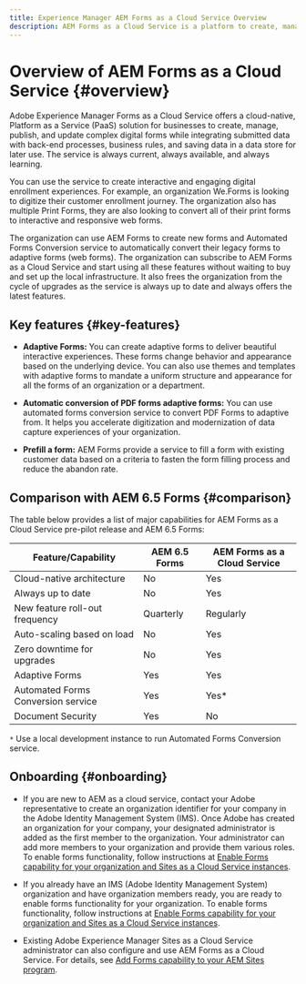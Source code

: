 ```yaml
---
title: Experience Manager AEM Forms as a Cloud Service Overview
description: AEM Forms as a Cloud Service is a platform to create, manage, publish enterprise-class forms and business processes.
---
```


# Overview of AEM Forms as a Cloud Service {#overview}

Adobe Experience Manager Forms as a Cloud Service offers a cloud-native, Platform as a Service (PaaS) solution for businesses to create, manage, publish, and update complex digital forms while integrating submitted data with back-end processes, business rules, and saving data in a data store for later use. The service is always current, always available, and always learning. 

You can use the service to create interactive and engaging digital enrollment experiences. For example, an organization We.Forms is looking to digitize their customer enrollment journey. The organization also has multiple Print Forms, they are also looking to convert all of their print forms to interactive and responsive web forms. 

The organization can use AEM Forms to create new forms and Automated Forms Conversion service to automatically convert their legacy forms to adaptive forms (web forms). The organization can subscribe to AEM Forms as a Cloud Service and start using all these features without waiting to buy and set up the local infrastructure. It also frees the organization from the cycle of upgrades as the service is always up to date and always offers the latest features.    

<!--You can use the service to create interactive and engaging digital enrollment experiences complete with electronic signing, document of record, and processing the submitted data. For example, an organization We.Forms is looking to digitize their customer enrollment journey. It involves converting multiple legacy forms (PDF and Print Forms) to interactive and responsive web forms, enabling customers to electronically sign these forms, and keeping customers updated with the enrolment process with notifications. 

The organization can use AEM Forms to create new forms, Automated Forms Conversion service to automatically convert their legacy forms to adaptive forms (web forms), Adobe Sign to allow their customers to digitally sign the forms, and AEM workflow to process submitted data and send notifications. The organization can subscribe to AEM Forms as a Cloud Service and start using all these features without waiting to buy and setup the local infrastructure. It also frees you from the cycle of upgrading to latest version. The service is always upto date and offers latest features.    

-->

## Key features {#key-features}

* **Adaptive Forms:** You can create adaptive forms to deliver beautiful interactive experiences. These forms change behavior and appearance based on the underlying device. You can also use themes and templates with adaptive forms to mandate a uniform structure and appearance for all the forms of an organization or a department.  

* **Automatic conversion of PDF forms adaptive forms:** You can use automated forms conversion service to convert PDF Forms to adaptive from. It helps you accelerate digitization and modernization of data capture experiences of your organization. 

* **Prefill a form:** AEM Forms provide a service to fill a form with existing customer data based on a criteria to fasten the form filling process and reduce the abandon rate.

<!-- * **Integration with Adobe Sign:** You can use Adobe Sign components in an adaptive form. It allows a single or multiple users-sign a form in a sequence or in no particular order. Using electronic signatures helps you speed up contract or agreement signing workflows for legal, sales, payroll, human resource management, and more areas. 

* **Document of Record:** You can create a Document of Record (DoR) to keep a record of the information that you provide and submit in an adaptive form so that you can refer to it later. A DoR is a PDF version of a form. It includes both a template and data. You can generate a DoR either using a default template or associating any other template with the adaptive form. -->

## Comparison with AEM 6.5 Forms {#comparison}

The table below provides a list of major capabilities for AEM Forms as a Cloud Service pre-pilot release and AEM 6.5 Forms:

| Feature/Capability | AEM 6.5 Forms  | AEM Forms as a Cloud Service |
|---|---|---|
| Cloud-native architecture | No  | Yes  |
| Always up to date | No  | Yes |
| New feature roll-out frequency | Quarterly | Regularly  |
| Auto-scaling based on load| No | Yes |
| Zero downtime for upgrades| No | Yes|
| Adaptive Forms | Yes  | Yes  |
| Automated Forms Conversion service | Yes | Yes* |
| Document Security | Yes  | No  | 

`*` Use a local development instance to run Automated Forms Conversion service.

## Onboarding {#onboarding}

* If you are new to AEM as a cloud service, contact your Adobe representative to create an organization identifier for your company in the Adobe Identity Management System (IMS). Once Adobe has created an organization for your company, your designated administrator is added as the first member to the organization. Your administrator can add more members to your organization and provide them various roles. To enable forms functionality, follow instructions at [Enable Forms capability for your organization and Sites as a Cloud Service instances](setup-forms-cloud-service.md). 

* If you already have an IMS (Adobe Identity Management System) organization and have organization members ready, you are ready to enable forms functionality for your organization. To enable forms functionality, follow instructions at [Enable Forms capability for your organization and Sites as a Cloud Service instances](setup-forms-cloud-service.md).

* Existing Adobe Experience Manager Sites as a Cloud Service administrator can also configure and use AEM Forms as a Cloud Service. For details, see [Add Forms capability to your AEM Sites program](setup-forms-cloud-service.md#add-capability).